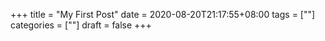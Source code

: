 +++
title = "My First Post"
date = 2020-08-20T21:17:55+08:00
tags = [""]
categories = [""]
draft = false
+++
